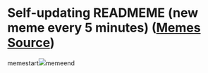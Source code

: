 # Self-updating READMEME (new meme every 5 minutes) ([Memes Source](https://bramses.notion.site/a49c1e962b7646879176ac3b327b6533?v=4d1eda54b170483cb03a40f257231764))

memestart![](https://www.notion.so/image/https%3A%2F%2Fs3-us-west-2.amazonaws.com%2Fsecure.notion-static.com%2F302e48d0-184d-41fe-b7c7-4ee3b5accf3d%2FD9A6F95F-68E1-4C46-9567-0BFF8E7A9439.jpeg?table=block&id=5b657351-49b7-4f32-8a37-2436069d4d51&cache=v2)memeend
